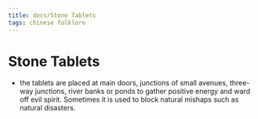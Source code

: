 ```yaml
---
title: docs/Stone Tablets
tags: chinese folklore
---
```


# Stone Tablets
- the tablets are placed at main doors, junctions of small avenues, three-way junctions, river banks or ponds to gather positive energy and ward off evil spirit. Sometimes it is used to block natural mishaps such as natural disasters.